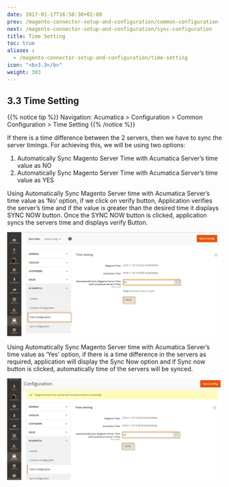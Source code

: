 ```yaml
---
date: 2017-01-17T16:58:30+02:00
prev: /magento-connector-setup-and-configuration/common-configuration
next: /magento-connector-setup-and-configuration/sync-configuration
title: Time Setting
toc: true
aliases :
  - /magento-connector-setup-and-configuration/time-setting
icon: "<b>3.3</b>"
weight: 303
---
```


## 3.3 Time Setting

{{% notice tip %}} 
Navigation: Acumatica > Configuration > Common Configuration > Time Setting
{{% /notice %}}

If there is a time difference between the 2 servers, then we have to sync the server timings. For achieving this, we will be using two options:

1. Automatically Sync Magento Server Time with Acumatica Server’s time value as NO 
2. Automatically Sync Magento Server Time with Acumatica Server’s time value as YES

Using Automatically Sync Magento Server time with Acumatica Server’s time value as ‘No’ option, if we click on verify button, Application verifies the server’s time and if the value is greater than the desired time it displays SYNC NOW button. Once the SYNC NOW button is clicked, application syncs the servers time and displays verify Button.

![time-setting](images/time-setting.png?classes=shadow)

 
<p>Using Automatically Sync Magento Server time with Acumatica Server’s time value as ‘Yes’ option, if there is a time difference in the servers as required, application will display the Sync Now option and if Sync now button is clicked, automatically time of the servers will be synced.</p>

![time-setting-1](images/time-setting-1.png?classes=shadow)
